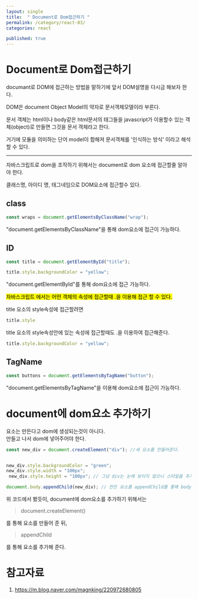 ```yaml
---
layout: single
title:  " Document로 Dom접근하기 "
permalink: /category/react-03/
categories: react

published: true
---
```


# Document로 Dom접근하기

documant로 DOM에 접근하는 방법을 말하기에 앞서 DOM설명을 다시금 해보자 한다.

DOM은 document Object Model의 약자로 문서객체모델이라 부른다.

문서 객체는 html이나 body같은 html문서의 태그들을 javascript가 이용할수 있는 객체(object)로 만들면 그것을 문서 객체라고 한다. 

거기에 모듈을 의미하는 단어 model이 합해져 문서객체를 '인식하는 방식' 이라고 해석할 수 있다.

---
자바스크립트로 dom을 조작하기 위해서는 document로 dom 요소에 접근할줄 알아야 한다.

클래스명, 아이디 명, 태그네임으로 DOM요소에 접근할수 있다.

## class
```js
const wraps = document.getElementsByClassName("wrap");
```

"document.getElementsByClassName"을 통해 dom요소에 접근이 가능하다.

## ID

```js
const title = document.getElementById("title");

title.style.backgroundColor = "yellow";
```
"document.getElementById"를 통해 dom요소에 접근 가능하다.

<mark>자바스크립트 에서는 어떤 객체의 속성에 접근할때 .을 이용해 접근 할 수 있다.</mark>

title 요소의 style속성에 접근할려면

```js
title.style
```
title 요소의 style속성안에 있는 속성에 접근할때도 .을 이용하여 접근해준다.

```js
title.style.backgroundColor = "yellow";
```

## TagName

```js
const buttons = document.getElementsByTagName("button");
```
"document.getElementsByTagName"을 이용해 dom요소에 접근이 가능하다.

# document에 dom요소 추가하기

요소는 만든다고 dom에 생성되는것이 아니다.  
만들고 나서 dom에 넣어주어야 한다.

```js
const new_div = document.createElement("div"); //새 요소를 만들어준다.


new_div.style.backgroundColor = "green";
new_div.style.width = "100px";
 new_div.style.height = "100px"; // 그냥 div는 눈에 보이지 않으니 스타일을 추가한다.

document.body.appendChild(new_div); // 만든 요소를 appendChild를 통해 body에 추가한다.
```

위 코드에서 봤듯이, document에 dom요소를 추가하기 위해서는 
> document.createElement()  

를 통해 요소를 만들어 준 뒤,

>appendChild  

를 통해 요소를 추가해 준다.

# 참고자료

1. https://m.blog.naver.com/magnking/220972680805
